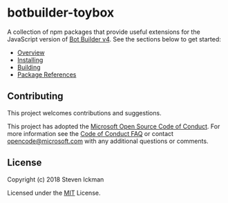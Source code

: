 # botbuilder-toybox
A collection of npm packages that provide useful extensions for the JavaScript version of [Bot Builder v4](https://github.com/Microsoft/botbuilder-js).  See the sections below to get started:

- [Overview](./docs/README.md#overview)
- [Installing](./docs/README.md#installing-packages)
- [Building](https://github.com/Stevenic/botbuilder-toybox/wiki/Building)
- [Package References](./docs/reference/README.md)

## Contributing

This project welcomes contributions and suggestions.  

This project has adopted the [Microsoft Open Source Code of Conduct](https://opensource.microsoft.com/codeofconduct/).
For more information see the [Code of Conduct FAQ](https://opensource.microsoft.com/codeofconduct/faq/) or
contact [opencode@microsoft.com](mailto:opencode@microsoft.com) with any additional questions or comments.

## License

Copyright (c) 2018 Steven Ickman

Licensed under the [MIT](LICENSE.md) License.

